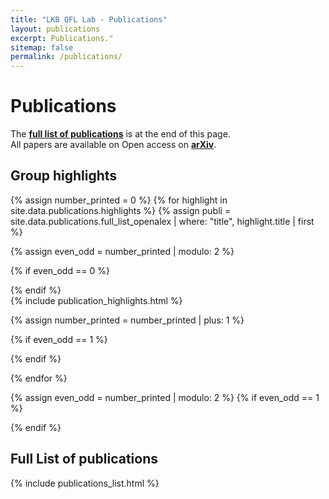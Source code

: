 ```yaml
---
title: "LKB QFL Lab - Publications"
layout: publications
excerpt: Publications."
sitemap: false
permalink: /publications/
---
```


# Publications

The **[full list of publications](#full-list-of-publications)** is at the end of this page. <br>
 All papers are available on Open access on **[arXiv](https://arxiv.org/a/glorieux_q_1.html)**.

## Group highlights


{% assign number_printed = 0 %}
{% for highlight in site.data.publications.highlights %}
{% assign publi = site.data.publications.full_list_openalex | where: "title", highlight.title | first %}

{% assign even_odd = number_printed | modulo: 2 %}

{% if even_odd == 0 %}
<div class="row">
{% endif %}

<!-- Highlights -->
<div markdown="0">
{% include publication_highlights.html  %}
</div>

{% assign number_printed = number_printed | plus: 1 %}

{% if even_odd == 1 %}
</div>
{% endif %}

{% endfor %}

{% assign even_odd = number_printed | modulo: 2 %}
{% if even_odd == 1 %}
</div>
{% endif %}



## Full List of publications

<div markdown="0">
{% include publications_list.html %}
</div>
